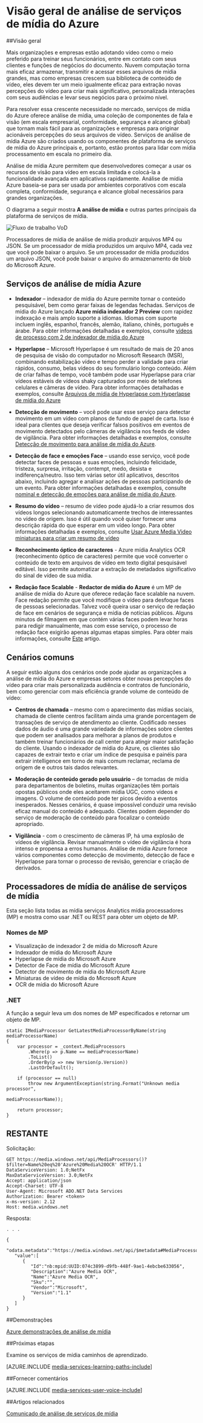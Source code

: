 <properties
    pageTitle="Visão geral de análise de serviços de mídia do Azure | Microsoft Azure"
    description="Serviços de mídia do Azure oferece a visualização pública da análise de mídia do Azure, um conjunto de serviços de visão de fala e computador em escala empresarial, conformidade, segurança e alcance global. Serviços de análise de mídia Azure são criados usando os componentes de plataforma de serviços de mídia do Azure principais e, portanto, estão prontos para lidar com mídia processamento em escala no primeiro dia. "
    services="media-services"
    documentationCenter=""
    authors="juliako"
    manager="erikre"
    editor=""/>

<tags
    ms.service="media-services"
    ms.workload="media"
    ms.tgt_pltfrm="na"
    ms.devlang="dotnet"
    ms.topic="article"
    ms.date="10/24/2016"   
    ms.author="milanga;juliako;johndeu"/>

# <a name="azure-media-services-analytics-overview"></a>Visão geral de análise de serviços de mídia do Azure

##<a name="overview"></a>Visão geral

Mais organizações e empresas estão adotando vídeo como o meio preferido para treinar seus funcionários, entre em contato com seus clientes e funções de negócios do documento. Nuvem computação torna mais eficaz armazenar, transmitir e acessar esses arquivos de mídia grandes, mas como empresas crescem sua biblioteca de conteúdo de vídeo, eles devem ter um meio igualmente eficaz para extração novas percepções do vídeo para criar mais significativo, personalizada interações com seus audiências e levar seus negócios para o próximo nível.

Para resolver essa crescente necessidade no mercado, serviços de mídia do Azure oferece análise de mídia, uma coleção de componentes de fala e visão (em escala empresarial, conformidade, segurança e alcance global) que tornam mais fácil para as organizações e empresas para originar acionáveis percepções do seus arquivos de vídeo. Serviços de análise de mídia Azure são criados usando os componentes de plataforma de serviços de mídia do Azure principais e, portanto, estão prontos para lidar com mídia processamento em escala no primeiro dia.

Análise de mídia Azure permitem que desenvolvedores começar a usar os recursos de visão para vídeo em escala limitada e colocá-la a funcionalidade avançada em aplicativos rapidamente. Análise de mídia Azure baseia-se para ser usada por ambientes corporativos com escala completa, conformidade, segurança e alcance global necessários para grandes organizações.

O diagrama a seguir mostra **A análise de mídia** e outras partes principais da plataforma de serviços de mídia. 

![Fluxo de trabalho VoD](./media/media-services-video-on-demand-workflow/media-services-video-on-demand.png)

Processadores de mídia de análise de mídia produzir arquivos MP4 ou JSON. Se um processador de mídia produzidos um arquivo MP4, cada vez que você pode baixar o arquivo. Se um processador de mídia produzidos um arquivo JSON, você pode baixar o arquivo do armazenamento de blob do Microsoft Azure. 

## <a name="azure-media-analytics-services"></a>Serviços de análise de mídia Azure

- **Indexador** – indexador de mídia do Azure permite tornar o conteúdo pesquisável, bem como gerar faixas de legendas fechadas. Serviços de mídia do Azure lançado **Azure mídia indexador 2 Preview** com rapidez indexação e mais amplo suporte a idiomas. Idiomas com suporte incluem inglês, espanhol, francês, alemão, italiano, chinês, português e árabe. Para obter informações detalhadas e exemplos, consulte [vídeos de processo com 2 de indexador de mídia do Azure](media-services-process-content-with-indexer2.md)
 
- **Hyperlapse** – Microsoft Hyperlapse é um resultado de mais de 20 anos de pesquisa de visão do computador no Microsoft Research (MSR), combinando estabilização vídeo e tempo perder a validade para criar rápidos, consumo, belas vídeos do seu formulário longo conteúdo. Além de criar falhas de tempo, você também pode usar Hyperlapse para criar vídeos estáveis de vídeos shaky capturados por meio de telefones celulares e câmeras de vídeo. Para obter informações detalhadas e exemplos, consulte [Arquivos de mídia de Hyperlapse com Hyperlapse de mídia do Azure](media-services-hyperlapse-content.md)
 
- **Detecção de movimento** – você pode usar esse serviço para detectar movimento em um vídeo com planos de fundo de papel de carta. Isso é ideal para clientes que deseja verificar falsos positivos em eventos de movimento detectados pelo câmeras de vigilância nos feeds de vídeo de vigilância. Para obter informações detalhadas e exemplos, consulte [Detecção de movimento para análise de mídia do Azure](media-services-motion-detection.md).
 
- **Detecção de face e emoções Face** – usando esse serviço, você pode detectar faces de pessoas e suas emoções, incluindo felicidade, tristeza, surpresa, irritação, contempt, medo, desista e indiferença/neutro. Isso tem várias setor útil aplicativos, descritos abaixo, incluindo agregar e analisar ações de pessoas participando de um evento. Para obter informações detalhadas e exemplos, consulte [nominal e detecção de emoções para análise de mídia do Azure](media-services-face-and-emotion-detection.md).
 
- **Resumo do vídeo** – resumo de vídeo pode ajudá-lo a criar resumos dos vídeos longos selecionando automaticamente trechos de interessantes no vídeo de origem. Isso é útil quando você quiser fornecer uma descrição rápida do que esperar em um vídeo longo. Para obter informações detalhadas e exemplos, consulte [Usar Azure Media Video miniaturas para criar um resumo de vídeo](media-services-video-summarization.md)

- **Reconhecimento óptico de caracteres** - Azure mídia Analytics OCR (reconhecimento óptico de caracteres) permite que você converter o conteúdo de texto em arquivos de vídeo em texto digital pesquisável editável. Isso permite automatizar a extração de metadados significativo do sinal de vídeo de sua mídia.
 
- **Redação face Scalable** - **Redactor de mídia do Azure** é um MP de análise de mídia do Azure que oferece redação face scalable na nuvem. Face redação permite que você modifique o vídeo para desfoque faces de pessoas selecionadas. Talvez você queira usar o serviço de redação de face em cenários de segurança e mídia de notícias públicos. Alguns minutos de filmagem em que contém várias faces podem levar horas para redigir manualmente, mas com esse serviço, o processo de redação face exigirão apenas algumas etapas simples. Para obter mais informações, consulte [Este](media-services-face-redaction.md) artigo.

 
## <a name="common-scenarios"></a>Cenários comuns

A seguir estão alguns dos cenários onde pode ajudar as organizações a análise de mídia do Azure e empresas setores obter novas percepções do vídeo para criar mais personalizada audiência e contratos de funcionário, bem como gerenciar com mais eficiência grande volume de conteúdo de vídeo:

- **Centros de chamada** – mesmo com o aparecimento das mídias sociais, chamada de cliente centros facilitam ainda uma grande porcentagem de transações de serviço de atendimento ao cliente. Codificado nesses dados de áudio é uma grande variedade de informações sobre clientes que podem ser analisados para melhorar a planos de produtos e também treinar funcionários de call center para atingir maior satisfação do cliente. Usando o indexador de mídia do Azure, os clientes são capazes de extrair texto e criar um índice de pesquisa e painéis para extrair intelligence em torno de mais comum reclamar, reclama de origem de e outros tais dados relevantes.

- **Moderação de conteúdo gerado pelo usuário** – de tomadas de mídia para departamentos de boletins, muitas organizações têm portais opostas públicos onde eles aceitarem mídia UGC, como vídeos e imagens. O volume de conteúdo pode ter picos devido a eventos inesperados. Nesses cenários, é quase impossível conduzir uma revisão eficaz manual do conteúdo é adequado. Clientes podem depender do serviço de moderação de conteúdo para focalizar o conteúdo apropriado.

- **Vigilância** - com o crescimento de câmeras IP, há uma explosão de vídeos de vigilância. Revisar manualmente o vídeo de vigilância é hora intenso e propensa a erros humanos. Análise de mídia Azure fornece vários componentes como detecção de movimento, detecção de face e Hyperlapse para tornar o processo de revisão, gerenciar e criação de derivados.

## <a name="media-services-analytics-media-processors"></a>Processadores de mídia de análise de serviços de mídia 

Esta seção lista todas as mídia serviços Analytics mídia processadores (MP) e mostra como usar .NET ou REST para obter um objeto de MP.

### <a name="mp-names"></a>Nomes de MP


- Visualização de indexador 2 de mídia do Microsoft Azure
- Indexador de mídia do Microsoft Azure
- Hyperlapse de mídia do Microsoft Azure
- Detector de Face de mídia do Microsoft Azure
- Detector de movimento de mídia do Microsoft Azure
- Miniaturas de vídeo de mídia do Microsoft Azure
- OCR de mídia do Microsoft Azure

### <a name="net"></a>.NET

A função a seguir leva um dos nomes de MP especificados e retornar um objeto de MP.

    static IMediaProcessor GetLatestMediaProcessorByName(string mediaProcessorName)
    {
        var processor = _context.MediaProcessors
            .Where(p => p.Name == mediaProcessorName)
            .ToList()
            .OrderBy(p => new Version(p.Version))
            .LastOrDefault();

        if (processor == null)
            throw new ArgumentException(string.Format("Unknown media processor",
                                                       mediaProcessorName));

        return processor;
    }


## <a name="rest"></a>RESTANTE

Solicitação:

    GET https://media.windows.net/api/MediaProcessors()?$filter=Name%20eq%20'Azure%20Media%20OCR' HTTP/1.1
    DataServiceVersion: 1.0;NetFx
    MaxDataServiceVersion: 3.0;NetFx
    Accept: application/json
    Accept-Charset: UTF-8
    User-Agent: Microsoft ADO.NET Data Services
    Authorization: Bearer <token>
    x-ms-version: 2.12
    Host: media.windows.net
    
Resposta:
        
    . . .
    
    {  
       "odata.metadata":"https://media.windows.net/api/$metadata#MediaProcessors",
       "value":[  
          {  
             "Id":"nb:mpid:UUID:074c3899-d9fb-448f-9ae1-4ebcbe633056",
             "Description":"Azure Media OCR",
             "Name":"Azure Media OCR",
             "Sku":"",
             "Vendor":"Microsoft",
             "Version":"1.1"
          }
       ]
    }

##<a name="demos"></a>Demonstrações

[Azure demonstrações de análise de mídia](http://azuremedialabs.azurewebsites.net/demos/Analytics.html)

##<a name="next-steps"></a>Próximas etapas

Examine os serviços de mídia caminhos de aprendizado.

[AZURE.INCLUDE [media-services-learning-paths-include](../../includes/media-services-learning-paths-include.md)]

##<a name="provide-feedback"></a>Fornecer comentários

[AZURE.INCLUDE [media-services-user-voice-include](../../includes/media-services-user-voice-include.md)]

##<a name="related-articles"></a>Artigos relacionados

[Comunicado de análise de serviços de mídia](https://azure.microsoft.com/blog/introducing-azure-media-analytics/)
  

<!-- Images -->

[overview]: ./media/media-services-video-on-demand-workflow/media-services-video-on-demand.png
